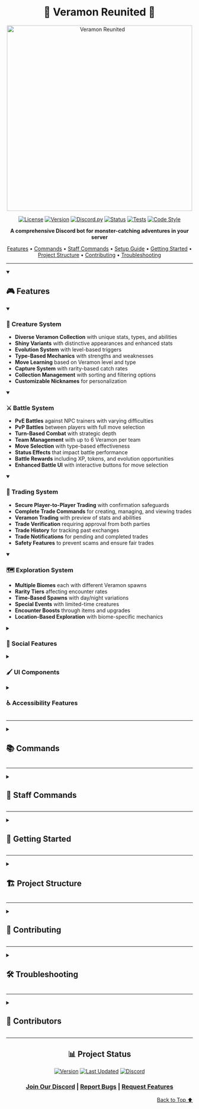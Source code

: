 <div align="center">

# 🌟 Veramon Reunited 🌟

<img src="https://i.imgur.com/EMNMEsp.jpeg" alt="Veramon Reunited" width="500"/>

[![License](https://img.shields.io/badge/License-MIT-blue.svg?style=flat-square)](https://github.com/killerdash117/veramon-reunited/blob/master/LICENSE)
[![Version](https://img.shields.io/badge/Version-v0.34.0-brightgreen.svg?style=flat-square)](https://github.com/killerdash117/veramon-reunited/releases)
[![Discord.py](https://img.shields.io/badge/Discord.py-2.3.0-blue.svg?style=flat-square)](https://github.com/Rapptz/discord.py)
[![Status](https://img.shields.io/badge/Status-In%20Development-orange.svg?style=flat-square)](https://github.com/killerdash117/veramon-reunited)
[![Tests](https://img.shields.io/badge/Tests-Passing-brightgreen.svg?style=flat-square)](https://github.com/killerdash117/veramon-reunited/actions)
[![Code Style](https://img.shields.io/badge/Code%20Style-PEP8-blueviolet.svg?style=flat-square)](https://www.python.org/dev/peps/pep-0008/)

**A comprehensive Discord bot for monster-catching adventures in your server**

[Features](#-features) • [Commands](#-commands) • [Staff Commands](#-staff-commands) • [Setup Guide](#-setup-guide) • [Getting Started](#-getting-started) • [Project Structure](#-project-structure) • [Contributing](#-contributing) • [Troubleshooting](#-troubleshooting)

</div>

---

<details open>
<summary><h2 id="-features">🎮 Features</h2></summary>

<details open>
<summary><h3 id="-creature-system"> 🦖 Creature System</h3></summary>

- **Diverse Veramon Collection** with unique stats, types, and abilities
- **Shiny Variants** with distinctive appearances and enhanced stats
- **Evolution System** with level-based triggers
- **Type-Based Mechanics** with strengths and weaknesses
- **Move Learning** based on Veramon level and type
- **Capture System** with rarity-based catch rates
- **Collection Management** with sorting and filtering options
- **Customizable Nicknames** for personalization

</details>

<details open>
<summary><h3 id="-battle-system"> ⚔️ Battle System</h3></summary>

- **PvE Battles** against NPC trainers with varying difficulties
- **PvP Battles** between players with full move selection
- **Turn-Based Combat** with strategic depth
- **Team Management** with up to 6 Veramon per team
- **Move Selection** with type-based effectiveness
- **Status Effects** that impact battle performance
- **Battle Rewards** including XP, tokens, and evolution opportunities
- **Enhanced Battle UI** with interactive buttons for move selection

</details>

<details open>
<summary><h3 id="-trading-system"> 🔄 Trading System</h3></summary>

- **Secure Player-to-Player Trading** with confirmation safeguards
- **Complete Trade Commands** for creating, managing, and viewing trades
- **Veramon Trading** with preview of stats and abilities
- **Trade Verification** requiring approval from both parties
- **Trade History** for tracking past exchanges
- **Trade Notifications** for pending and completed trades
- **Safety Features** to prevent scams and ensure fair trades

</details>

<details open>
<summary><h3 id="-exploration-system"> 🗺️ Exploration System</h3></summary>

- **Multiple Biomes** each with different Veramon spawns
- **Rarity Tiers** affecting encounter rates
- **Time-Based Spawns** with day/night variations
- **Special Events** with limited-time creatures
- **Encounter Boosts** through items and upgrades
- **Location-Based Exploration** with biome-specific mechanics

</details>

<details>
<summary><h3 id="-social-systems"> 👥 Social Features</h3></summary>

- **Friend System** for connecting with other players
- **Guild System** for team-based gameplay
- **Leaderboards** tracking various achievements
- **Profiles** showing player stats and accomplishments
- **Team Sharing** to showcase your best Veramon teams

</details>

<details>
<summary><h3 id="-ui-components"> 🖌️ UI Components</h3></summary>

- **Interactive Buttons** for intuitive gameplay
- **Dropdown Menus** for selection options
- **Customizable Themes** for personalized experience
- **Responsive Design** that works on all devices
- **UI Integration** with all major game systems

</details>

<details>
<summary><h3 id="-accessibility"> ♿ Accessibility Features</h3></summary>

- **Comprehensive Settings Panel** with multiple accessibility options
- **Text Size Options** for readability
- **Color Vision Deficiency Support** with specialized modes
- **High Contrast Mode** for enhanced visibility
- **Extended Interaction Timeouts** for users who need more time
- **Simplified UI Mode** for reduced visual complexity

</details>

</details>

---

<details>
<summary><h2 id="-commands"> 📚 Commands</h2></summary>

<details>
<summary><h3>Getting Started</h3></summary>

| Command | Description | Example |
|---------|-------------|---------| 
| `/help` | View available commands | `/help` |
| `/help [category]` | View commands in a specific category | `/help battle` |
| `/start` | Begin your Veramon adventure | `/start` |
| `/tutorial` | Interactive guide to gameplay | `/tutorial` |
| `/settings` | Adjust your user settings | `/settings` |
| `/collection` | View your Veramon collection | `/collection` |

</details>

<details>
<summary><h3>Veramon Commands</h3></summary>

| Command | Description | Example |
|---------|-------------|---------| 
| `/collection` | View your Veramon collection | `/collection` |
| `/veramon_info [id]` | View details about a specific Veramon | `/veramon_info v12345` |
| `/evolve [id]` | Evolve an eligible Veramon | `/evolve v12345` |
| `/rename [id] [name]` | Rename a Veramon | `/rename v12345 Sparky` |
| `/favorite [id]` | Add/remove a Veramon from favorites | `/favorite v12345` |
| `/release [id]` | Release a Veramon | `/release v12345` |
| `/sort [method]` | Sort your collection | `/sort newest` |
| `/filter [types]` | Filter your collection | `/filter fire,water` |

</details>

<details>
<summary><h3>Battle Commands</h3></summary>

| Command | Description | Example |
|---------|-------------|---------| 
| `/battle [player]` | Challenge a player to battle | `/battle @Username` |
| `/battle_npc [difficulty]` | Battle an NPC trainer | `/battle_npc expert` |
| `/battle_accept` | Accept a battle challenge | `/battle_accept` |
| `/battle_decline` | Decline a battle challenge | `/battle_decline` |
| `/move [move_name]` | Use a move in battle | `/move Fireball` |
| `/switch [veramon_id]` | Switch active Veramon in battle | `/switch v12345` |
| `/battle_info` | View current battle status | `/battle_info` |
| `/battle_log` | View your battle history | `/battle_log` |
| `/team_create [name]` | Create a new battle team | `/team_create Dragons` |
| `/team_add [team] [id] [position]` | Add Veramon to team | `/team_add Dragons v12345 1` |
| `/team_remove [team] [position]` | Remove Veramon from team | `/team_remove Dragons 1` |
| `/team_list` | View your battle teams | `/team_list` |
| `/team_view [name]` | View a specific team | `/team_view Dragons` |

</details>

<details>
<summary><h3>Economy & Shopping</h3></summary>

| Command | Description | Example |
|---------|-------------|---------|
| `/balance` | Check your token balance | `/balance` |
| `/shop` | Browse the item shop | `/shop` |
| `/buy [item] [quantity]` | Purchase an item | `/buy pokeball 5` |
| `/inventory` | View your items | `/inventory` |
| `/use [item] [target]` | Use an item | `/use rare_candy v12345` |
| `/sell [item] [quantity]` | Sell an item | `/sell greatball 3` |
| `/daily` | Claim daily rewards | `/daily` |
| `/token_exchange [amount]` | Exchange special tokens | `/token_exchange 500` |

</details>

<details>
<summary><h3>Exploration Commands</h3></summary>

| Command | Description | Example |
|---------|-------------|---------|
| `/explore [biome]` | Explore a specific biome | `/explore forest` |
| `/biomes` | View available biomes | `/biomes` |
| `/catch` | Attempt to catch the active Veramon | `/catch` |
| `/run` | Flee from an encounter | `/run` |
| `/use_bait` | Use bait to increase catch chance | `/use_bait` |
| `/catch_history` | View recent catches | `/catch_history` |
| `/set_favorite_biome [biome]` | Set a preferred biome | `/set_favorite_biome mountain` |

</details>

<details>
<summary><h3>Social Commands</h3></summary>

| Command | Description | Example |
|---------|-------------|---------|
| `/profile [user]` | View your or another user's profile | `/profile @Username` |
| `/leaderboard [category]` | View server rankings | `/leaderboard shiny` |
| `/friend_add [player]` | Add a player to friends | `/friend_add @Username` |
| `/friend_remove [player]` | Remove a player from friends | `/friend_remove @Username` |
| `/friend_list` | View your friends list | `/friend_list` |
| `/guild_create [name]` | Create a new guild | `/guild_create DragonSlayers` |
| `/guild_invite [player]` | Invite player to your guild | `/guild_invite @Username` |
| `/guild_join [guild_id]` | Accept guild invitation | `/guild_join g12345` |
| `/guild_leave` | Leave your current guild | `/guild_leave` |
| `/guild_info [guild]` | View guild information | `/guild_info DragonSlayers` |

</details>

<details>
<summary><h3>Trading Commands</h3></summary>

| Command | Description | Example |
|---------|-------------|---------|
| `/trade_create [player]` | Start a trade with player | `/trade_create @Username` |
| `/trade_add [id]` | Add a Veramon to the trade | `/trade_add v12345` |
| `/trade_remove [id]` | Remove a Veramon from trade | `/trade_remove v12345` |
| `/trade_cancel` | Cancel your active trade | `/trade_cancel` |
| `/trade_list [status]` | View your trades | `/trade_list active` |
| `/trade_info [trade_id]` | View details of a trade | `/trade_info t12345` |
| `/trade_history [player]` | View trade history | `/trade_history @Username` |

</details>

<details>
<summary><h3>Settings Commands</h3></summary>

| Command | Description | Example |
|---------|-------------|---------|
| `/settings` | Open settings menu | `/settings` |
| `/theme [theme_name]` | Change your UI theme | `/theme dark` |
| `/theme_list` | View available themes | `/theme_list` |
| `/theme_preview [theme]` | Preview a theme | `/theme_preview neon` |
| `/accessibility` | Open accessibility menu | `/accessibility` |
| `/text_size [size]` | Change text size | `/text_size large` |
| `/notification_settings` | Manage notifications | `/notification_settings` |
| `/privacy [setting] [value]` | Update privacy settings | `/privacy profile friends_only` |

</details>

</details>

---

<details>
<summary><h2 id="-staff-commands"> 🤝 Staff Commands</h2></summary>

<details>
<summary><h3>Admin Commands</h3></summary>

| Command | Description | Example |
|---------|-------------|---------|
| `/admin_add_veramon [name] [types] [rarity]` | Add a new Veramon to the game | `/admin_add_veramon Fluffymon Fire,Flying rare` |
| `/admin_edit_veramon [name] [field] [value]` | Edit an existing Veramon's data | `/admin_edit_veramon Fluffymon type Water,Flying` |
| `/admin_add_ability [name] [details]` | Add a new ability to the game | `/admin_add_ability FireBlast Fire 80 0.85` |
| `/admin_give_veramon [player] [veramon]` | Give a Veramon to a player | `/admin_give_veramon @Username Fluffymon 15 true` |
| `/admin_spawn_rate [biome] [rarity] [percentage]` | Adjust spawn rates for a biome | `/admin_spawn_rate forest legendary 2.5` |
| `/admin_setup` | Run the interactive setup wizard | `/admin_setup` |
| `/admin_config [category]` | Configure bot settings | `/admin_config spawns` |
| `/admin_roles` | Configure role permissions | `/admin_roles` |
| `/admin_channels` | Configure channel settings | `/admin_channels` |
| `/admin_spawn` | Force spawn a Veramon | `/admin_spawn` |
| `/admin_event [event_id] [action]` | Manage server events | `/admin_event summer_fest start` |

</details>

<details>
<summary><h3>Developer Commands</h3></summary>

These commands are restricted to bot developers only (Dev rank) and are used for maintenance, debugging, and development purposes.

| Command | Description | Example |
|---------|-------------|---------|
| `/dev_debug [module]` | Enable debug mode for a module | `/dev_debug battle` |
| `/dev_error_log [count]` | View recent error logs | `/dev_error_log 5` |
| `/dev_memory_usage` | View memory usage statistics | `/dev_memory_usage` |
| `/dev_migration [version]` | Run database migrations | `/dev_migration 1.2.0` |
| `/dev_rebuild_indices` | Rebuild database indices | `/dev_rebuild_indices` |
| `/dev_test_data [amount]` | Generate test data | `/dev_test_data 10` |
| `/dev_reload [module]` | Reload a specific code module | `/dev_reload battle_cog` |
| `/dev_config [section] [key] [value]` | Modify configuration values | `/dev_config general spawn_rate 0.02` |
| `/dev_simulate_catch [rarity] [shiny_chance] [count]` | Simulate Veramon catches | `/dev_simulate_catch legendary 1.0 100` |
| `/dev_simulate_battle [team1] [team2] [iterations]` | Simulate battles between teams | `/dev_simulate_battle "Pyrox,Aquafin" "Leafy,Boltzap" 100` |

</details>

</details>

---

<details>
<summary><h2 id="-getting-started"> 🚀 Getting Started</h2></summary>

<details>
<summary><h3>Installation for Server Owners</h3></summary>

1. **Invite the Bot to Your Server**
   - Use [this invite link](https://discord.com/oauth2/authorize?client_id=123456789012345678&permissions=8&scope=bot%20applications.commands) to add Veramon Reunited to your server
   - Ensure it has the necessary permissions (Send Messages, Embed Links, Attach Files, etc.)

2. **Run Initial Setup**
   - Use the `/admin_setup` command to run the interactive setup wizard
   - Configure basic settings like spawn channels, admin roles, and game mechanics

3. **Configure Channels**
   - Designate channels for different activities:
     - Spawn channels where wild Veramon appear
     - Battle channels for PvP combat
     - Trading channels for exchanges
     - Announcement channels for events

4. **Set Up Roles**
   - Configure permission roles:
     - Admin role for full bot control
     - Moderator role for basic management
     - Dev role for developer access and debugging
     - VIP role for premium features (optional)

5. **Customize Settings**
   - Use `/admin_config` to fine-tune features
   - Adjust spawn rates, battle mechanics, and economy settings

6. **Start Playing!**
   - Have users run `/start` to begin their adventure
   - Use `/tutorial` for a guided introduction to features
</details>

<details>
<summary><h3>Installation for Bot Developers</h3></summary>

1. **Clone the Repository**
   ```bash
   git clone https://github.com/killerdash117/veramon-reunited.git
   cd veramon-reunited
   ```

2. **Set Up Environment**
   ```bash
   # Create and activate virtual environment
   python -m venv venv
   source venv/bin/activate  # On Windows: venv\Scripts\activate

   # Install dependencies
   pip install -r requirements.txt
   ```

3. **Configure Environment Variables**
   - Create a `.env` file in the root directory with the following:
   ```
   DISCORD_TOKEN=your_discord_bot_token
   OWNER_ID=your_discord_user_id
   DATABASE_PATH=data/veramon.db
   LOG_LEVEL=INFO
   ```

4. **Initialize Database**
   ```bash
   python src/tools/initialize_database.py
   ```

5. **Run the Bot**
   ```bash
   python src/main.py
   ```

6. **Optional: Development Tools**
   ```bash
   # Install development dependencies
   pip install -r requirements-dev.txt

   # Run tests
   pytest
   
   # Generate documentation
   sphinx-build -b html docs/source docs/build
   ```
</details>

<details>
<summary><h3>Quick Start for Players</h3></summary>

1. **Begin Your Journey**
   - Use `/start` to create your trainer profile
   - Get your first Veramon and basic supplies

2. **Learn the Basics**
   - Run `/tutorial` for an interactive guide
   - Use `/help` to see available commands

3. **Start Exploring**
   - Use `/explore` to look for wild Veramon in different biomes
   - Catch Veramon with `/catch` during encounters

4. **Build Your Team**
   - Create a battle team with `/team_create`
   - Add your best Veramon with `/team_add`

5. **Battle Other Players**
   - Challenge friends with `/battle`
   - Fight NPCs with `/battle_npc` to practice

6. **Trade and Socialize**
   - Start trades with `/trade_create`
   - Join a guild with `/guild_join` or create your own

7. **Collect Daily Rewards**
   - Use `/daily` to get free rewards
   - Build up a streak for better prizes
</details>

</details>

---

<details>
<summary><h2 id="-project-structure"> 🏗️ Project Structure</h2></summary>

```
veramon-reunited/
├── data/                  # Data storage
│   ├── database/          # SQLite database files
│   ├── backups/           # Database backups
│   └── static/            # Static assets and images
├── docs/                  # Documentation
│   ├── source/            # Documentation source files
│   └── build/             # Generated documentation
├── src/                   # Source code
│   ├── cogs/              # Discord command extensions
│   │   ├── admin/         # Administrative commands
│   │   ├── economy/       # Economy and shop systems
│   │   ├── gameplay/      # Core gameplay cogs
│   │   ├── settings/      # User settings
│   │   ├── social/        # Social features
│   │   └── user/          # General user commands
│   ├── database/          # Database management
│   ├── models/            # Data models
│   ├── ui/                # UI components
│   ├── utils/             # Utility functions
│   └── main.py            # Main entry point
├── tests/                 # Test suite
│   ├── functional/        # Functional tests
│   ├── integration/       # Integration tests
│   └── unit/              # Unit tests
├── .env.example           # Example environment variables
├── requirements.txt       # Dependencies
├── requirements-dev.txt   # Development dependencies
└── README.md              # This file
```

<details>
<summary><h3>Database Structure</h3></summary>

The bot uses SQLite for local database storage with the following main tables:

- **Users**: Player profiles and statistics
- **Veramon**: Creature definitions and attributes
- **Captures**: Player-owned Veramon instances
- **Teams**: Battle team configurations
- **Battles**: Battle history and results
- **Trades**: Trading history and records
- **Items**: Item definitions and effects
- **Inventories**: Player-owned items
- **Guilds**: Guild data and membership
- **Settings**: User and server settings

Tables include proper indices for performance and foreign key constraints for data integrity.
</details>

<details>
<summary><h3>Cog Organization</h3></summary>

Commands are organized into logical cogs:

- **AdminCog**: Server and bot administration
- **DeveloperCog**: Development tools and diagnostics
- **BattleCog**: Battle system and mechanics
- **TradingCog**: Trading functionality
- **CatchingCog**: Exploration and catching
- **EconomyCog**: Shop, items, and currency
- **TeamCog**: Team management
- **GuildCog**: Guild system
- **ProfileCog**: User profiles
- **SettingsCog**: User preferences
- **HelpCog**: Help documentation
</details>

</details>

---

<details>
<summary><h2 id="-contributing"> 🤝 Contributing</h2></summary>

We welcome contributions to Veramon Reunited! Here's how to get started:

<details>
<summary><h3>Contribution Guidelines</h3></summary>

1. **Fork the Repository**
   - Create your own fork of the project

2. **Create a Feature Branch**
   - Use a descriptive branch name (e.g., `feature/new-biome-system`)

3. **Follow Code Style**
   - Adhere to PEP 8 style guidelines
   - Run `flake8` to check your code

4. **Write Tests**
   - Add tests for new features
   - Ensure existing tests pass

5. **Document Your Changes**
   - Update relevant documentation
   - Add docstrings to new functions and classes

6. **Submit a Pull Request**
   - Provide a clear description of changes
   - Reference any related issues

7. **Code Review**
   - Address feedback from maintainers
   - Make requested changes

8. **Continuous Integration**
   - Ensure all CI checks pass before merging
</details>

<details>
<summary><h3>Development Environment Setup</h3></summary>

1. **Clone Your Fork**
   ```bash
   git clone https://github.com/yourusername/veramon-reunited.git
   cd veramon-reunited
   ```

2. **Create a Virtual Environment**
   ```bash
   python -m venv venv
   source venv/bin/activate  # On Windows: venv\Scripts\activate
   ```

3. **Install Dependencies**
   ```bash
   pip install -r requirements.txt
   pip install -r requirements-dev.txt
   ```

4. **Set Up Environment Variables**
   ```bash
   cp .env.example .env
   # Edit .env with your Discord bot token
   ```

5. **Initialize Development Database**
   ```bash
   python src/tools/initialize_database.py --dev
   ```

6. **Run Tests**
   ```bash
   pytest
   ```
</details>

</details>

---

<details>
<summary><h2 id="-troubleshooting"> 🛠️ Troubleshooting</h2></summary>

<details>
<summary><h3>Common Issues</h3></summary>

#### Bot Not Responding
- Ensure your bot token is correct in .env
- Check Discord connection status
- Verify the bot has proper permissions in your server

#### Database Errors
- Run `python src/tools/fix_database_indices.py` to repair database
- Ensure SQLite is properly installed
- Check write permissions in the data directory

#### Battle System Problems
- Install required dependency: `pip install psutil`
- Check battle logs for errors: `/admin_logs battle_system`
- Restart battle service: `/admin_service restart battle_system`

#### Missing Veramon Data
- Run `python src/tools/fix_data_structure.py` to repair Veramon data
- Verify data files exist in the data directory
- Check JSON formatting in Veramon database files
</details>

<details>
<summary><h3>Error Codes</h3></summary>

| Code | Description | Solution |
|------|-------------|----------|
| E001 | Discord API Rate Limit | Wait a few minutes before trying again |
| E002 | Database Connection Failed | Check database file permissions |
| E003 | Veramon Data Missing | Run `python src/tools/fix_data_structure.py` |
| E004 | Battle System Error | Install psutil and restart the bot |
| E005 | Trading System Error | Check database indices and connectivity |
| E006 | Permission Error | Ensure bot has proper Discord permissions |
</details>

<details>
<summary><h3>Getting Help</h3></summary>

If you encounter issues not covered here:

1. Check the [Issues page](https://github.com/killerdash117/veramon-reunited/issues) for similar problems
2. Run `/debug_info` to generate a diagnostic report
3. Run `/system_health` to check the status of bot systems
4. Join our [Discord server](https://discord.gg/veramon) for community support
5. Open a new issue with detailed information about the problem
</details>

</details>

---

<details>
<summary><h2 id="-contributors"> 👥 Contributors</h2></summary>

<div align="center">

### Core Team

<table>
  <tr>
    <td align="center">
      <a href="https://github.com/killerdash117">
        <img src="https://github.com/killerdash117.png" width="100px;">
        <br>
        <sub><b>killerdash117</b></sub>
      </a>
      <br>
      <sub>Project Lead</sub>
    </td>
    <td align="center">
      <a href="https://github.com/Darkrell">
        <img src="https://github.com/Darkrell.png" width="100px;">
        <br>
        <sub><b>Darkrell</b></sub>
      </a>
      <br>
      <sub>Tester & Server Provider</sub>
    </td>
  </tr>
</table>

### Special Thanks

- All our beta testers
- The Discord.py community for their invaluable support
- Our server partners for hosting the bot

</div>

</details>

---

<div align="center">

## 📊 Project Status

[![Version](https://img.shields.io/badge/Version-v0.34.0-brightgreen.svg?style=flat-square)](https://github.com/killerdash117/veramon-reunited/releases)
[![Last Updated](https://img.shields.io/badge/Last%20Updated-April%2021%2C%202025-blue.svg?style=flat-square)](https://github.com/killerdash117/veramon-reunited/commits)
[![Discord](https://img.shields.io/badge/Discord-Join%20Server-7289DA?logo=discord&logoColor=white&style=flat-square)](https://discord.gg/veramon)

### [Join Our Discord](https://discord.gg/veramon) | [Report Bugs](https://github.com/killerdash117/veramon-reunited/issues) | [Request Features](https://github.com/killerdash117/veramon-reunited/issues)

</div>

<div align="right">
<a href="#-table-of-contents">Back to Top ⬆️</a>
</div>
